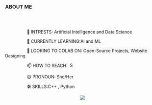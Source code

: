 <h3>ABOUT ME</h3>
<br></br>

  <p>&nbsp;&nbsp;&nbsp;&nbsp;&nbsp;&nbsp;&nbsp;&nbsp;&nbsp;&nbsp;&nbsp;&nbsp;&nbsp;&nbsp;&nbsp;&nbsp;&nbsp;&nbsp;👀 INTRESTS: Artificial Intelligence and Data Science </p>
  <p>&nbsp;&nbsp;&nbsp;&nbsp;&nbsp;&nbsp;&nbsp;&nbsp;&nbsp;&nbsp;&nbsp;&nbsp;&nbsp;&nbsp;&nbsp;&nbsp;&nbsp;&nbsp;🌱 CURRENTLY LEARNING:AI and ML</p>
  <p>&nbsp;&nbsp;&nbsp;&nbsp;&nbsp;&nbsp;&nbsp;&nbsp;&nbsp;&nbsp;&nbsp;&nbsp;&nbsp;&nbsp;&nbsp;&nbsp;&nbsp;&nbsp;💞 LOOKING TO COLAB ON: Open-Source Projects, Website Designing</p>
  <p>&nbsp;&nbsp;&nbsp;&nbsp;&nbsp;&nbsp;&nbsp;&nbsp;&nbsp;&nbsp;&nbsp;&nbsp;&nbsp;&nbsp;&nbsp;&nbsp;&nbsp;&nbsp;📫 HOW TO REACH:&nbsp; <a href="https://github.com/rithanyaa10"> <img  src="https://static-00.iconduck.com/assets.00/github-icon-1024x994-4h5sdmko.png" width="15" height="15" alt="Scaled Image"> </a> </p>
  <p>&nbsp;&nbsp;&nbsp;&nbsp;&nbsp;&nbsp;&nbsp;&nbsp;&nbsp;&nbsp;&nbsp;&nbsp;&nbsp;&nbsp;&nbsp;&nbsp;&nbsp;&nbsp;😄 PRONOUN: She/Her</p>
  <p>&nbsp;&nbsp;&nbsp;&nbsp;&nbsp;&nbsp;&nbsp;&nbsp;&nbsp;&nbsp;&nbsp;&nbsp;&nbsp;&nbsp;&nbsp;&nbsp;&nbsp;&nbsp;🛠 SKILLS:C++ , Python</p>
<div align="center"> 
<img src="https://media4.giphy.com/media/xTiTnxpQ3ghPiB2Hp6/giphy.gif?cid=6c09b952vtgx3gki5drb9y9u1sox6b2g6fyt56v94v0v6kcc&ep=v1_internal_gif_by_id&rid=giphy.gif&ct=g" >
</div>
